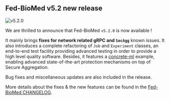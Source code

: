 ## Fed-BioMed v5.2 new release

![v5.2.0](../assets/img/v5.2.png#img-centered-sm)

We are thrilled to announce that Fed-BioMed `v5.2.0` is now available !

It mainly brings **fixes for network related gRPC and `SecAgg`** known issues.
It also introduces a complete refactoring of `Job` and `Experiment` classes, an end-to-end test facility providing advanced testing in order to provide a high level quality software.
Besides, it features a [concrete-ml](https://docs.zama.ai/concrete-ml) example, enabling advanced state-of-the-art protection mechanisms on top of Secure Aggregation.
 
Bug fixes and miscellaneous updates are also included in the release.

More details about the fixes & the new features can be found in the [Fed-BioMed CHANGELOG](https://github.com/fedbiomed/fedbiomed/blob/v5.2.0/CHANGELOG.md).
